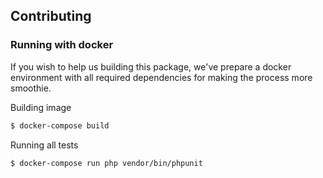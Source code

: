 ## Contributing

### Running with docker
If you wish to help us building this package, we've prepare a docker environment with all required dependencies
for making the process more smoothie.

Building image
```bash 
$ docker-compose build
```
 
 Running all tests
 ```bash 
$ docker-compose run php vendor/bin/phpunit
 ```

